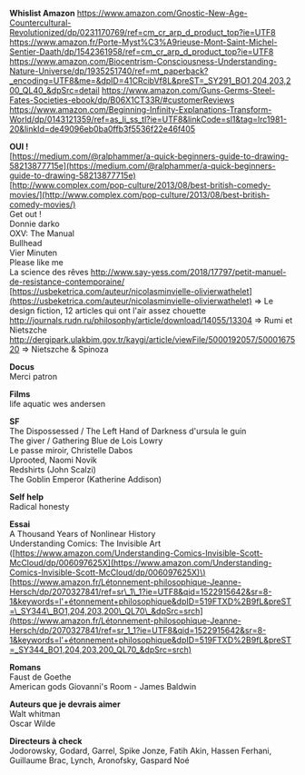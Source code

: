 **Whislist Amazon**
https://www.amazon.com/Gnostic-New-Age-Countercultural-Revolutionized/dp/0231170769/ref=cm_cr_arp_d_product_top?ie=UTF8
https://www.amazon.fr/Porte-Myst%C3%A9rieuse-Mont-Saint-Michel-Sentier-Daath/dp/1542361958/ref=cm_cr_arp_d_product_top?ie=UTF8
https://www.amazon.com/Biocentrism-Consciousness-Understanding-Nature-Universe/dp/1935251740/ref=mt_paperback?_encoding=UTF8&me=&dpID=41CRcibVf8L&preST=_SY291_BO1,204,203,200_QL40_&dpSrc=detail
https://www.amazon.com/Guns-Germs-Steel-Fates-Societies-ebook/dp/B06X1CT33R/#customerReviews
https://www.amazon.com/Beginning-Infinity-Explanations-Transform-World/dp/0143121359/ref=as_li_ss_tl?ie=UTF8&linkCode=sl1&tag=lrc1981-20&linkId=de49096eb0ba0ffb3f5536f22e46f405

**OUI !**  
[https://medium.com/@ralphammer/a-quick-beginners-guide-to-drawing-58213877715e](https://medium.com/@ralphammer/a-quick-beginners-guide-to-drawing-58213877715e)  
[http://www.complex.com/pop-culture/2013/08/best-british-comedy-movies/](http://www.complex.com/pop-culture/2013/08/best-british-comedy-movies/)  
Get out !  
Donnie darko  
OXV: The Manual  
Bullhead  
Vier Minuten  
Please like me  
La science des rêves
http://www.say-yess.com/2018/17797/petit-manuel-de-resistance-contemporaine/
[https://usbeketrica.com/auteur/nicolasminvielle-olivierwathelet](https://usbeketrica.com/auteur/nicolasminvielle-olivierwathelet) =&gt; Le design fiction, 12 articles qui ont l'air assez chouette  
http://journals.rudn.ru/philosophy/article/download/14055/13304 =&gt; Rumi et Nietszche  
http://dergipark.ulakbim.gov.tr/kaygi/article/viewFile/5000192057/5000167520 =&gt; Nietszche & Spinoza

**Docus**  
Merci patron

**Films**  
life aquatic wes andersen

**SF**  
The Dispossessed / The Left Hand of Darkness d'ursula le guin  
The giver / Gathering Blue de Lois Lowry  
Le passe miroir, Christelle Dabos  
Uprooted, Naomi Novik  
Redshirts \(John Scalzi\)  
The Goblin Emperor \(Katherine Addison\)

**Self help**  
Radical honesty

**Essai**  
A Thousand Years of Nonlinear History  
Understanding Comics: The Invisible Art \([https://www.amazon.com/Understanding-Comics-Invisible-Scott-McCloud/dp/006097625X](https://www.amazon.com/Understanding-Comics-Invisible-Scott-McCloud/dp/006097625X)\)  
[https://www.amazon.fr/Létonnement-philosophique-Jeanne-Hersch/dp/2070327841/ref=sr\_1\_1?ie=UTF8&qid=1522915642&sr=8-1&keywords=l'+étonnement+philosophique&dpID=519FTXD%2B9fL&preST=\_SY344\_BO1,204,203,200\_QL70\_&dpSrc=srch](https://www.amazon.fr/Létonnement-philosophique-Jeanne-Hersch/dp/2070327841/ref=sr_1_1?ie=UTF8&qid=1522915642&sr=8-1&keywords=l'+étonnement+philosophique&dpID=519FTXD%2B9fL&preST=_SY344_BO1,204,203,200_QL70_&dpSrc=srch)

**Romans**  
Faust de Goethe  
American gods
Giovanni's Room - James Baldwin

**Auteurs que je devrais aimer**  
Walt whitman  
Oscar Wilde

**Directeurs à check**  
Jodorowsky, Godard, Garrel, Spike Jonze, Fatih Akin, Hassen Ferhani, Guillaume Brac, Lynch, Aronofsky, Gaspard Noé

